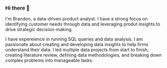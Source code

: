 ### Hi there 👋
I'm Brandon, a data-driven product analyst. I have a strong focus on identifying customer needs through data and leveraging produt insights to drive strategic decision-making. 

I have expereience in running SQL queries and data analysis. I am passionate about creating and developing data insights to help firms understand their data. I led multiple data projects from start to finish, creating literature review, defining data methodologies, and breaking down complex problems into manageable tasks. 

<!--
📽️ Projects 

Portfolio where I showcase my projects. 


**brandon-rhee/brandon-rhee** is a ✨ _special_ ✨ repository because its `README.md` (this file) appears on your GitHub profile.

Here are some ideas to get you started:

- 🔭 I’m currently working on ...
- 🌱 I’m currently learning ...
- 👯 I’m looking to collaborate on ...
- 🤔 I’m looking for help with ...
- 💬 Ask me about ...
- 📫 How to reach me: ...
- 😄 Pronouns: ...
- ⚡ Fun fact: ...
-->
